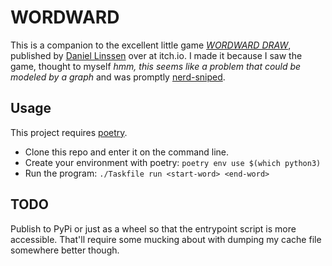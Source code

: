 # WORDWARD

This is a companion to the excellent little game [*WORDWARD DRAW*](https://managore.itch.io/wordward-draw), published
by [Daniel Linssen](https://twitter.com/managore) over at itch.io.
I made it because I saw the game, thought to myself *hmm, this seems like a problem that could be modeled by a graph*
and was promptly [nerd-sniped](https://xkcd.com/356/).

## Usage

This project requires [poetry](https://python-poetry.org/).

- Clone this repo and enter it on the command line.
- Create your environment with poetry: `poetry env use $(which python3)`
- Run the program: `./Taskfile run <start-word> <end-word>`

## TODO

Publish to PyPi or just as a wheel so that the entrypoint script is more accessible.
That'll require some mucking about with dumping my cache file somewhere better though.

